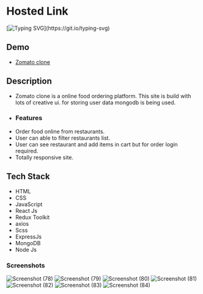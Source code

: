 # Hosted Link
[![Typing SVG](https://readme-typing-svg.demolab.com?font=Fira+Code&pause=1000&color=F7701A&random=false&width=435&lines=Hi!+Guys++%F0%9F%91%8B;This+is+my+zomato+clone+Project.)](https://git.io/typing-svg)

## Demo
- [Zomato clone](https://priyojeet-zomato-clone.vercel.app/)

## Description
- Zomato clone is a online food ordering platform. This site is build with lots of creative ui. for storing user data mongodb is being used.
- ### Features
- Order food online from restaurants.
- User can able to filter restaurants list.
- User can see restaurant and add items in cart but for order login required.
- Totally responsive site.

## Tech Stack
- HTML
- CSS
- JavaScript
- React Js
- Redux Toolkit
- axios
- Scss
- ExpressJs
- MongoDB
- Node Js
### Screenshots
![Screenshot (78)](https://github.com/user-attachments/assets/1cd0a530-5d6a-45e0-90ee-09c9f0087498)
![Screenshot (79)](https://github.com/user-attachments/assets/a78371b6-b96f-4ddd-a17f-c485b6b2575c)
![Screenshot (80)](https://github.com/user-attachments/assets/c92a46af-f37b-4f72-b19d-c76be41be8d0)
![Screenshot (81)](https://github.com/user-attachments/assets/c48f049d-bffa-49e8-8a95-bd1b0a6a156d)
![Screenshot (82)](https://github.com/user-attachments/assets/c096b7ed-93bb-4605-9a69-b6221506a006)
![Screenshot (83)](https://github.com/user-attachments/assets/4ca172ce-ba92-4ac2-8eac-47f974540c7e)
![Screenshot (84)](https://github.com/user-attachments/assets/6525af29-445a-4850-8942-c7b49339d792)

